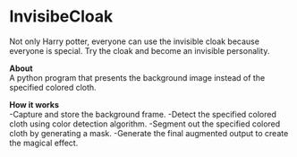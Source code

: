 # InvisibeCloak
Not only Harry potter, everyone can use the invisible cloak because everyone is special. Try the cloak and become an invisible personality.

**About**\
A python program that presents the background image instead of the specified colored cloth.

**How it works**\
-Capture and store the background frame.
-Detect the specified colored cloth using color detection algorithm.
-Segment out the specified colored cloth by generating a mask.
-Generate the final augmented output to create the magical effect.
